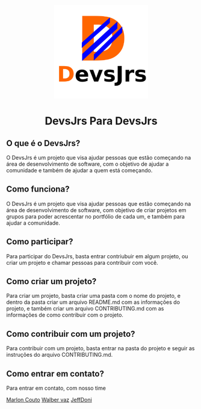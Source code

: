 <div align="center">
  <img src="Logo.png" width="250px">
  <h1>DevsJrs Para DevsJrs</h1>
</div>

## O que é o DevsJrs?

O DevsJrs é um projeto que visa ajudar pessoas que estão começando na área de desenvolvimento de software, com o objetivo de ajudar a comunidade e também de ajudar a quem está começando.

## Como funciona?

O DevsJrs é um projeto que visa ajudar pessoas que estão começando na área de desenvolvimento de software, com objetivo de criar projetos em grupos para poder acrescentar no portfólio de cada um, e também para ajudar a comunidade.

## Como participar?

Para participar do DevsJrs, basta entrar contriubuir em algum projeto, ou criar um projeto e chamar pessoas para contribuir com você.

## Como criar um projeto?

Para criar um projeto, basta criar uma pasta com o nome do projeto, e dentro da pasta criar um arquivo README.md com as informações do projeto, e também criar um arquivo CONTRIBUTING.md com as informações de como contribuir com o projeto.

## Como contribuir com um projeto?

Para contribuir com um projeto, basta entrar na pasta do projeto e seguir as instruções do arquivo CONTRIBUTING.md.

## Como entrar em contato?

Para entrar em contato, com nosso time

[Marlon Couto](https://github.com/mcoutodev)
[Walber vaz](https://github.com/walber-vaz)
[JeffDoni](https://github.com/JeffDoni)